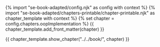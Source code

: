 <frontmatter>
{% import "se-book-adapted/config.njk" as config with context %}
{% import "se-book-adapted/chapters-printable/chapter-printable.njk" as chapter_template with context %}
{% set chapter = config.chapters.oopImplementation %}
{{ chapter_template.add_front_matter(chapter) }}
</frontmatter>

{{ chapter_template.show_chapter("../../book/", chapter) }}